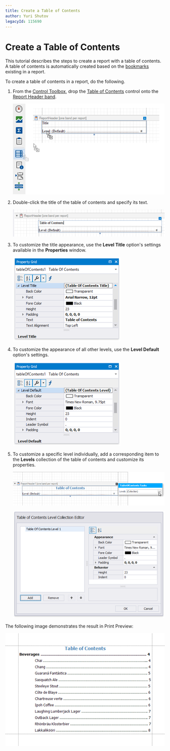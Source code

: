 ```yaml
---
title: Create a Table of Contents
author: Yuri Shutov
legacyId: 115690
---
```

# Create a Table of Contents
This tutorial describes the steps to create a report with a table of contents. A table of contents is automatically created based on the [bookmarks](add-bookmarks.md) existing in a report.

To create a table of contents in a report, do the following.
1. From the [Control Toolbox](..\report-designer-tools\toolbox.md), drop the [Table of Contents](..\use-report-elements\use-basic-report-controls\table-of-contents.md) control onto the [Report Header band](..\introduction-to-banded-reports.md).
	
	![eurd-win-drop-table-of-contents](../../../../images/eurd-win-drop-table-of-contents.png)
2. Double-click the title of the table of contents and specify its text.
	
	![eurd-win-toc-change-title](../../../../images/eurd-win-toc-change-title.png)
3. To customize the title appearance, use the **Level Title** option's settings available in the **Properties** window.
	
	![eurd-win-toc-level-title](../../../../images/eurd-win-toc-level-title.png)
4. To customize the appearance of all other levels, use the **Level Default** option's settings.
	
	![eurd-win-toc-levet-default](../../../../images/eurd-win-toc-levet-default.png)
5. To customize a specific level individually, add a corresponding item to the **Levels** collection of the table of contents and customize its properties.
	
	![eurd-win-toc-levels](../../../../images/eurd-win-toc-levels.png)
	
	![eurd-win-toc-editor](../../../../images/eurd-win-toc-editor.png)

The following image demonstrates the result in Print Preview:

![eurd-win-toc-result](../../../../images/eurd-win-toc-result.png)